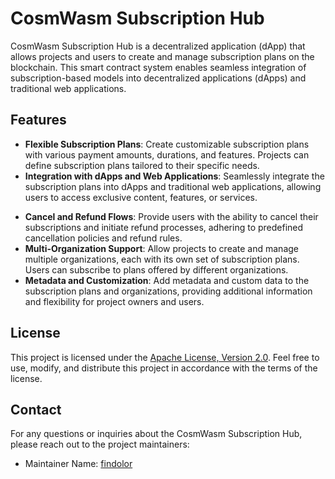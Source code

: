 # CosmWasm Subscription Hub

CosmWasm Subscription Hub is a decentralized application (dApp) that allows projects and users to create and manage subscription plans on the blockchain. This smart contract system enables seamless integration of subscription-based models into decentralized applications (dApps) and traditional web applications.

## Features

- **Flexible Subscription Plans**: Create customizable subscription plans with various payment amounts, durations, and features. Projects can define subscription plans tailored to their specific needs.
- **Integration with dApps and Web Applications**: Seamlessly integrate the subscription plans into dApps and traditional web applications, allowing users to access exclusive content, features, or services.
<!-- - **Automated Payment and Expiration**: Streamline the payment process and plan expiration by leveraging smart contract automation. Users can subscribe, make payments, and receive notifications about plan renewals or expirations. -->
- **Cancel and Refund Flows**: Provide users with the ability to cancel their subscriptions and initiate refund processes, adhering to predefined cancellation policies and refund rules.
- **Multi-Organization Support**: Allow projects to create and manage multiple organizations, each with its own set of subscription plans. Users can subscribe to plans offered by different organizations.
- **Metadata and Customization**: Add metadata and custom data to the subscription plans and organizations, providing additional information and flexibility for project owners and users.

## License

This project is licensed under the [Apache License, Version 2.0](./LICENSE). Feel free to use, modify, and distribute this project in accordance with the terms of the license.

## Contact

For any questions or inquiries about the CosmWasm Subscription Hub, please reach out to the project maintainers:

- Maintainer Name: [findolor](https://github.com/findolor)

